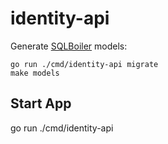 # identity-api

Generate [SQLBoiler](https://github.com/volatiletech/sqlboiler) models:

```
go run ./cmd/identity-api migrate
make models
```

## Start App

go run ./cmd/identity-api
